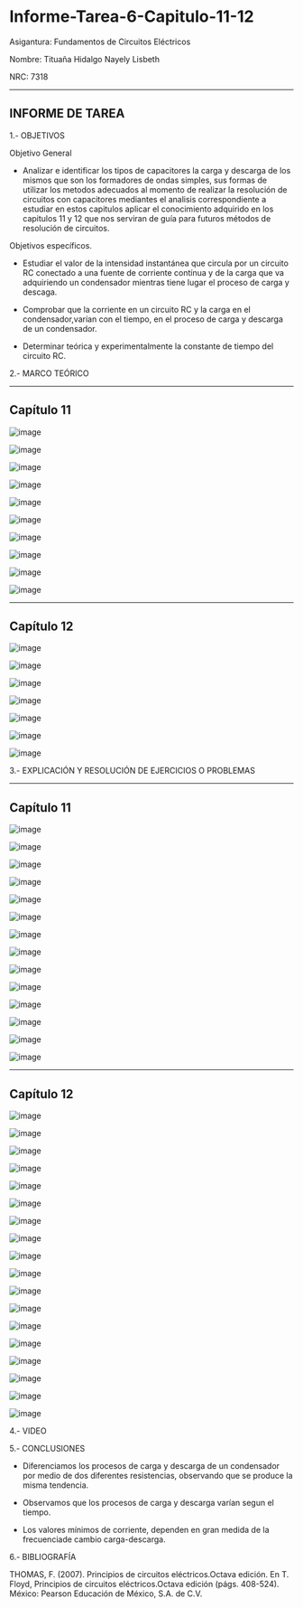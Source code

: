 # Informe-Tarea-6-Capitulo-11-12

Asigantura: Fundamentos de Circuitos Eléctricos

Nombre: Tituaña Hidalgo Nayely Lisbeth

NRC: 7318

------------------------------------------------------------------------------
INFORME DE TAREA
------------------------------------------------------------------------------

1.- OBJETIVOS

Objetivo General

* Analizar e identificar los tipos de capacitores la carga y descarga de los mismos que son los formadores de ondas simples, sus  formas de utilizar los metodos adecuados al momento de realizar la resolución de  circuitos con capacitores mediantes el analisis correspondiente a estudiar en estos capitulos aplicar el  conocimiento adquirido en los capitulos 11 y 12 que nos serviran de guía para futuros métodos de resolución de circuitos.

Objetivos específicos.

* Estudiar el valor de la intensidad instantánea que circula por un circuito RC conectado a una fuente 
de corriente contínua y de la carga que va adquiriendo un condensador mientras tiene lugar el proceso de carga y descaga.

* Comprobar que la corriente en un circuito RC y la carga en el condensador,varían con el tiempo, en el proceso de carga
y descarga de un condensador.

* Determinar teórica y experimentalmente la constante de tiempo del circuito RC.

2.- MARCO TEÓRICO

---------------------------------------------------------------------------------
Capítulo 11
---------------------------------------------------------------------------------

![image](https://user-images.githubusercontent.com/105722861/179156150-3f1dec80-4006-47d0-b967-e16e0a6f6c2d.png)

![image](https://user-images.githubusercontent.com/105722861/179156247-6416d176-4e9f-43ce-88a5-0ee58a0ed246.png)

![image](https://user-images.githubusercontent.com/105722861/179156269-41f83858-a01b-489c-a70a-c9007fd7b971.png)

![image](https://user-images.githubusercontent.com/105722861/179156324-e10ec635-275f-4c19-9e81-7d66889e4793.png)

![image](https://user-images.githubusercontent.com/105722861/179156380-6185262a-e0fe-4bd9-beec-c32cd1d23b53.png)

![image](https://user-images.githubusercontent.com/105722861/179156458-35e5f96e-1602-42ad-86eb-323dd0a199f6.png)

![image](https://user-images.githubusercontent.com/105722861/179156504-56e0d1ce-9963-45fc-a644-1f89974034dd.png)

![image](https://user-images.githubusercontent.com/105722861/179156552-d581df42-2cb0-4ea4-897e-7369be4600bf.png)

![image](https://user-images.githubusercontent.com/105722861/179156609-d9d7aced-1c33-45e3-a3c2-dd76044718ed.png)

![image](https://user-images.githubusercontent.com/105722861/179156648-0063b1de-fda0-480e-bf3e-7664fc3a15a5.png)

---------------------------------------------------------------------------------
Capítulo 12
---------------------------------------------------------------------------------

![image](https://user-images.githubusercontent.com/105722861/179156951-95477332-cccb-4d61-afb6-2a49c5a3fb18.png)

![image](https://user-images.githubusercontent.com/105722861/179157008-a8d1e790-5e7c-4c15-af40-4d1215f7026e.png)

![image](https://user-images.githubusercontent.com/105722861/179157053-17158075-8c62-4b68-9c99-7eb81420ce81.png)

![image](https://user-images.githubusercontent.com/105722861/179157092-d9e77c2a-868e-459a-aecb-7bcc0ff10108.png)

![image](https://user-images.githubusercontent.com/105722861/179157118-d8e49a80-c061-4101-8e07-73e537c7707b.png)

![image](https://user-images.githubusercontent.com/105722861/179166607-21c063d9-80c3-401f-99b5-74903889a01a.png)

![image](https://user-images.githubusercontent.com/105722861/179169846-11fc0daf-f4da-446d-9bd5-60885b2b8e4c.png)

3.- EXPLICACIÓN Y RESOLUCIÓN DE EJERCICIOS O PROBLEMAS

----------------------------------------------------------------------------
Capítulo 11
----------------------------------------------------------------------------

![image](https://user-images.githubusercontent.com/105722861/179157658-53a47b75-2ee4-4ce3-b45c-cb92ccfb0d96.png)

![image](https://user-images.githubusercontent.com/105722861/179157717-08214e8a-fca4-4770-9e81-412900402edb.png)

![image](https://user-images.githubusercontent.com/105722861/179157829-bf2fec4b-106b-4129-97c9-06e99b446dcd.png)

![image](https://user-images.githubusercontent.com/105722861/179157901-232ecf42-948e-4e09-b3b3-8327de4b00a9.png)

![image](https://user-images.githubusercontent.com/105722861/179158064-26924f66-3b9a-4fe2-8cd7-016afe0dc938.png)

![image](https://user-images.githubusercontent.com/105722861/179158138-4ace6176-2e63-40e5-aa14-574ec5fae36e.png)

![image](https://user-images.githubusercontent.com/105722861/179158282-1d62245d-905c-410a-abbf-6d9625af9ebe.png)

![image](https://user-images.githubusercontent.com/105722861/179158470-16739ee8-8dd4-45c0-8265-c4fda61331eb.png)

![image](https://user-images.githubusercontent.com/105722861/179158692-91677fdf-5c28-4ad6-a69d-970dde9b7504.png)

![image](https://user-images.githubusercontent.com/105722861/179158870-6b4aa343-f103-4ded-aa54-5b2594a5bd96.png)

![image](https://user-images.githubusercontent.com/105722861/179158949-a955a7b7-6e7a-4222-8494-31b19cc39493.png)

![image](https://user-images.githubusercontent.com/105722861/179159071-a7895eb8-72ae-43e1-9b5d-48894cba691e.png)

![image](https://user-images.githubusercontent.com/105722861/179159276-bac53862-6bac-4841-a1e3-5cf3c6376ace.png)

![image](https://user-images.githubusercontent.com/105722861/179159332-5614dd9b-cc76-47d7-8dda-c19bed975997.png)

------------------------------------------------------------------------------------
Capítulo 12
------------------------------------------------------------------------------------

![image](https://user-images.githubusercontent.com/105722861/179159788-06915549-0058-49b1-be38-958605ebe049.png)

![image](https://user-images.githubusercontent.com/105722861/179160279-ea82e54a-4c72-45c7-8d07-c2631a850d98.png)

![image](https://user-images.githubusercontent.com/105722861/179160462-eb076997-9f7b-40e2-b193-1ab54642635b.png)

![image](https://user-images.githubusercontent.com/105722861/179160590-69b99abb-f091-417b-bb79-ba1581e5635a.png)

![image](https://user-images.githubusercontent.com/105722861/179160798-a09aac4f-ab79-45ea-9a8b-15b73f6cf864.png)

![image](https://user-images.githubusercontent.com/105722861/179160899-b7399e8c-24b9-4089-a501-d73f522912ad.png)

![image](https://user-images.githubusercontent.com/105722861/179161124-d938fae4-5077-4478-a869-e3a078368957.png)

![image](https://user-images.githubusercontent.com/105722861/179161268-595b13bd-8aa1-42e8-9b55-3fa24b10a603.png)

![image](https://user-images.githubusercontent.com/105722861/179161364-3c54f268-d63b-416d-ac43-14be2d3664fc.png)

![image](https://user-images.githubusercontent.com/105722861/179161479-b0debaab-7b27-4c7f-b789-46450bd2f0d0.png)

![image](https://user-images.githubusercontent.com/105722861/179161663-26938851-df28-4b97-8db2-de6fa545ceb2.png)

![image](https://user-images.githubusercontent.com/105722861/179161865-62f15a41-3d98-46c7-a761-863c1b1ae0e3.png)

![image](https://user-images.githubusercontent.com/105722861/179161988-ad7d05e7-333d-40d0-816f-102001e3c761.png)

![image](https://user-images.githubusercontent.com/105722861/179162118-6d97f74c-b2a3-46cd-b4ed-426a8463b87f.png)

![image](https://user-images.githubusercontent.com/105722861/179162236-f8e47af7-1f9e-4cae-b7fb-76fb4b12c71d.png)

![image](https://user-images.githubusercontent.com/105722861/179162363-4ef3028d-3970-4c32-84f7-50184c3b94bd.png)

![image](https://user-images.githubusercontent.com/105722861/179162593-589c4a29-4282-4500-8fa5-c8b043988576.png)

![image](https://user-images.githubusercontent.com/105722861/179162693-82055eb6-45a2-4d26-9b92-a93d7fcfe145.png)

4.- VIDEO

5.- CONCLUSIONES

* Diferenciamos los procesos de carga y descarga de un condensador por medio de dos diferentes resistencias, observando que se produce la misma tendencia.

* Observamos que los procesos de carga y descarga varían segun el tiempo.

* Los valores mínimos de corriente, dependen en gran medida de la frecuenciade cambio carga-descarga.

6.- BIBLIOGRAFÍA

THOMAS, F. (2007). Principios de circuitos eléctricos.Octava edición. En T. Floyd, Principios de circuitos eléctricos.Octava edición (págs. 408-524). México: Pearson Educación de México, S.A. de C.V.
